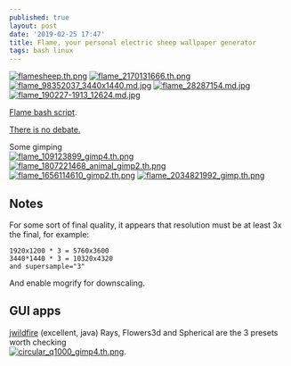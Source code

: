 ```yaml
---
published: true
layout: post
date: '2019-02-25 17:47'
title: Flame, your personal electric sheep wallpaper generator
tags: bash linux
---
```

[![flamesheep.th.png](https://cdn.scrot.moe/images/2019/02/25/flamesheep.th.png)](https://cdn.scrot.moe/images/2019/02/25/flamesheep.png)
[![flame_2170131666.th.png](https://cdn.scrot.moe/images/2019/02/25/flame_2170131666.th.png)](https://scrot.moe/image/at7ua)
[![flame_98352037_3440x1440.md.jpg](https://cdn.scrot.moe/images/2019/02/25/flame_98352037_3440x1440.md.jpg)](https://scrot.moe/image/atCEX)
[![flame_28287154.md.jpg](https://cdn.scrot.moe/images/2019/02/26/flame_28287154.md.jpg)](https://scrot.moe/image/atfIU)
[![flame_190227-1913_12624.md.jpg](https://cdn.scrot.moe/images/2019/03/01/flame_190227-1913_12624.md.jpg)](https://scrot.moe/image/aOyF3)

[Flame bash script](https://raw.githubusercontent.com/brontosaurusrex/stretchbang/master/bin/flame).

[There is no debate.](https://forums.bunsenlabs.org/viewtopic.php?id=5628)

Some gimping  
[![flame_109123899_gimp4.th.png](https://cdn.scrot.moe/images/2019/02/25/flame_109123899_gimp4.th.png)](https://scrot.moe/image/atkU0) [![flame_1807221468_animal_gimp2.th.png](https://cdn.scrot.moe/images/2019/02/25/flame_1807221468_animal_gimp2.th.png)](https://scrot.moe/image/atT6A)
[![flame_1656114610_gimp2.th.png](https://cdn.scrot.moe/images/2019/02/26/flame_1656114610_gimp2.th.png)](https://scrot.moe/image/atR7b) [![flame_2034821992_gimp.th.png](https://cdn.scrot.moe/images/2019/02/26/flame_2034821992_gimp.th.png)](https://scrot.moe/image/atUIL)

## Notes
For some sort of final quality, it appears that resolution must be at least 3x the final, for example: 

    1920x1200 * 3 = 5760x3600
    3440*1440 * 3 = 10320x4320
    and supersample="3"

And enable mogrify for downscaling.

## GUI apps

[jwildfire](http://www.andreas-maschke.com/?page_id=351) (excellent, java) Rays, Flowers3d and Spherical are the 3 presets worth checking  
[![circular_q1000_gimp4.th.png](https://cdn.scrot.moe/images/2019/03/02/circular_q1000_gimp4.th.png)](https://scrot.moe/image/aZgSv).
